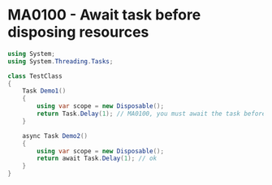 # MA0100 - Await task before disposing resources

````csharp
using System;
using System.Threading.Tasks;

class TestClass
{
    Task Demo1()
    {
        using var scope = new Disposable();
        return Task.Delay(1); // MA0100, you must await the task before disposing the scope
    }

    async Task Demo2()
    {
        using var scope = new Disposable();
        return await Task.Delay(1); // ok
    }
}
````
